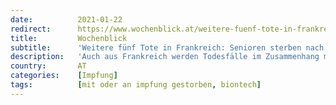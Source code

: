 ```yaml
---
date:          2021-01-22
redirect:      https://www.wochenblick.at/weitere-fuenf-tote-in-frankreich-senioren-sterben-nach-impfungen/
title:         Wochenblick
subtitle:      'Weitere fünf Tote in Frankreich: Senioren sterben nach Impfungen'
description:   'Auch aus Frankreich werden Todesfälle im Zusammenhang mit der Covid-Impfung bekannt. Untersuchungen wurden eingeleitet.'
country:       AT
categories:    [Impfung]
tags:          [mit oder an impfung gestorben, biontech]
---
```

